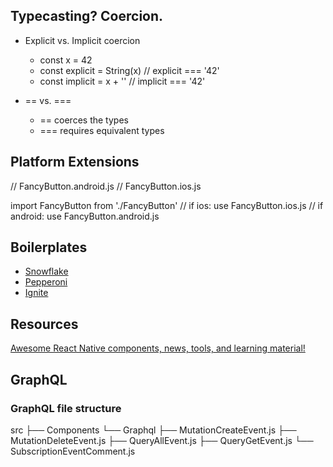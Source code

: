 ## Typecasting? Coercion.

- Explicit vs. Implicit coercion
  - const x = 42
  - const explicit = String(x)	  // explicit === '42'
  - const implicit = x + ''	  // implicit === '42'

- == vs. ===
  - == coerces the types
  - === requires equivalent types

## Platform Extensions

// FancyButton.android.js
// FancyButton.ios.js

import FancyButton from './FancyButton'
// if ios: use FancyButton.ios.js
// if android: use FancyButton.android.js

## Boilerplates

- [Snowflake](https://github.com/bartonhammond/snowflake)
- [Pepperoni](http://getpepperoni.com)
- [Ignite](https://infinite.red/ignite)

## Resources

[Awesome React Native components, news, tools, and learning material!](http://www.awesome-react-native.com)

## GraphQL

### GraphQL file structure

src
├── Components
└── Graphql
    ├── MutationCreateEvent.js
    ├── MutationDeleteEvent.js
    ├── QueryAllEvent.js
    ├── QueryGetEvent.js
    └── SubscriptionEventComment.js
